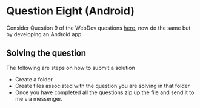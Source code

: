 # Question Eight (Android)

Consider Question 9 of the WebDev questions [here](https://github.com/MyNSB/Tests/blob/master/WebDev/Question9%20(2%20Pointer).md), now do the same but by developing an Android app.


## Solving the question

The following are steps on how to submit a solution
 - Create a folder
 - Create files associated with the question you are solving in that folder
 - Once you have completed all the questions zip up the file and send it to me via messenger. 
